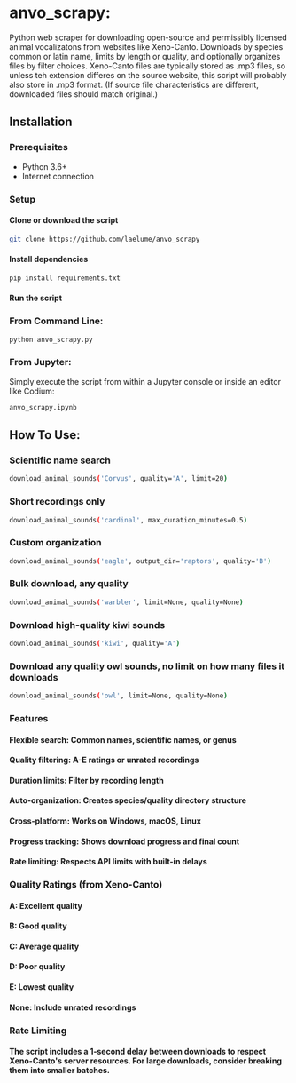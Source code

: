 # anvo_scrapy: 
Python web scraper for downloading open-source and permissibly licensed animal vocalizatons from websites like Xeno-Canto. 
Downloads by species common or latin name, limits by length or quality, and optionally organizes files by filter choices. Xeno-Canto files are typically stored as .mp3 files, so unless teh extension differes on the source website, this script will probably also store in .mp3 format. (If source file characteristics are different, downloaded files should match original.)

## Installation

### Prerequisites
- Python 3.6+
- Internet connection

### Setup

#### Clone or download the script
```bash
git clone https://github.com/laelume/anvo_scrapy
```

#### Install dependencies
```bash
pip install requirements.txt
```

#### Run the script

### From Command Line: 
```bash
python anvo_scrapy.py
```

### From Jupyter: 
Simply execute the script from within a Jupyter console or inside an editor like Codium:
```bash 
anvo_scrapy.ipynb
```

## How To Use: 


### Scientific name search
```bash
download_animal_sounds('Corvus', quality='A', limit=20)
```
### Short recordings only
```bash
download_animal_sounds('cardinal', max_duration_minutes=0.5)
```
### Custom organization
```bash
download_animal_sounds('eagle', output_dir='raptors', quality='B')
```
### Bulk download, any quality
```bash
download_animal_sounds('warbler', limit=None, quality=None)
```
### Download high-quality kiwi sounds
```bash
download_animal_sounds('kiwi', quality='A')
```
### Download any quality owl sounds, no limit on how many files it downloads
```bash
download_animal_sounds('owl', limit=None, quality=None)
```

### Features

#### Flexible search: Common names, scientific names, or genus
#### Quality filtering: A-E ratings or unrated recordings
#### Duration limits: Filter by recording length
#### Auto-organization: Creates species/quality directory structure
#### Cross-platform: Works on Windows, macOS, Linux
#### Progress tracking: Shows download progress and final count
#### Rate limiting: Respects API limits with built-in delays

### Quality Ratings (from Xeno-Canto)

#### A: Excellent quality
#### B: Good quality
#### C: Average quality
#### D: Poor quality
#### E: Lowest quality
#### None: Include unrated recordings

### Rate Limiting
#### The script includes a 1-second delay between downloads to respect Xeno-Canto's server resources. For large downloads, consider breaking them into smaller batches.
